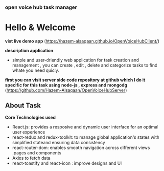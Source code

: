 ### open voice hub task manager
# Hello & Welcome
**vist live demo app**
(https://hazem-alsaqaan.github.io/OpenVoiceHubClient/)

**description application**
- simple and user-driendly web application for task creation and management , you can create , edit , delete and categorize tasks to find whate you need quicly.

**first you can visit server side code repository at github which I do it specific for this task using node-js , express and mongodg**
(https://github.com/Hazem-Alsaqaan/OpenVoiceHubServer)

## About Task
**Core Technologies used** 
* React.js: provides a resposive and dynamic user interface for an optimal user experience
* react-redux and redux-toolkit: to manage global application's states with simplified stateand ensuring data consistency
* react-router-dom: enables smooth navigation across different views ,pages and components
* Axios to fetch data
* react-toastify and react-icon : improve designs and UI

